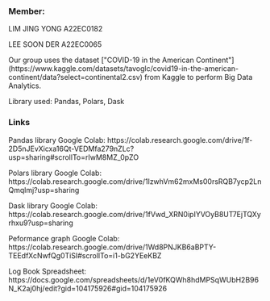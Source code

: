 ### Member:
<p>LIM JING YONG A22EC0182</p>
<p>LEE SOON DER A22EC0065</p>

<p>Our group uses the dataset ["COVID-19 in the American Continent"](https://www.kaggle.com/datasets/tavoglc/covid19-in-the-american-continent/data?select=continental2.csv) from Kaggle to perform Big Data Analytics.</p>

<p>Library used: Pandas, Polars, Dask</p>

### Links
<p>Pandas library Google Colab: https://colab.research.google.com/drive/1f-2D5nJEvXicxa16Qt-VEDMfa279nZLc?usp=sharing#scrollTo=rIwM8MZ_0pZO</p>
<p>Polars library Google Colab: https://colab.research.google.com/drive/1lzwhVm62mxMs00rsRQB7ycp2LnQmqlmj?usp=sharing</p>
<p>Dask library Google Colab: https://colab.research.google.com/drive/1fVwd_XRN0ipIYVOyB8UT7EjTQXyrhxu9?usp=sharing</p>
<p>Peformance graph Google Colab: https://colab.research.google.com/drive/1Wd8PNJKB6aBPTY-TEEdfXcNwfQg0TiSI#scrollTo=i1-bG2YEeKBZ</p>
<p>Log Book Spreadsheet: https://docs.google.com/spreadsheets/d/1eV0fKQWh8hdMPSqWUbH2B96N_K2aj0hj/edit?gid=104175926#gid=104175926</p>
